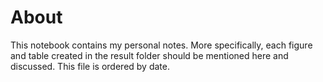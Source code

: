 # About 

This notebook contains my personal notes. More specifically, each figure and table created in the result folder should be mentioned here and discussed. This file is ordered by date. 
